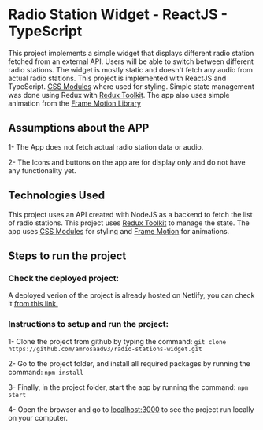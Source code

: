 # Radio Station Widget - ReactJS - TypeScript

This project implements a simple widget that displays different radio station fetched from an external API. Users will be able to switch between different radio stations. The widget is mostly static and doesn't fetch any audio from actual radio stations. This project is implemented with ReactJS and TypeScript. [CSS Modules](https://github.com/css-modules/css-modules) where used for styling. Simple state management was done using Redux with [Redux Toolkit](https://redux-toolkit.js.org/). The app also uses simple animation from the [Frame Motion Library](https://www.framer.com/motion/)

## Assumptions about the APP

1- The App does not fetch actual radio station data or audio.

2- The Icons and buttons on the app are for display only and do not have any functionality yet.

## Technologies Used

This project uses an API created with NodeJS as a backend to fetch the list of radio stations. This project uses [Redux Toolkit](https://redux-toolkit.js.org/) to manage the state. The app uses [CSS Modules](https://github.com/css-modules/css-modules) for styling and [Frame Motion](https://www.framer.com/motion/) for animations.

## Steps to run the project

### Check the deployed project:

A deployed verion of the project is already hosted on Netlify, you can check it [from this link.](https://radio-stations-widget.netlify.app/)

### Instructions to setup and run the project:

1- Clone the project from github by typing the command: `git clone https://github.com/amrosaad93/radio-stations-widget.git`

2- Go to the project folder, and install all required packages by running the command: `npm install`

3- Finally, in the project folder, start the app by running the command: `npm start`

4- Open the browser and go to [localhost:3000](localhost:3000) to see the project run locally on your computer.
